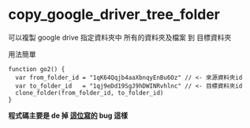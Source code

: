 # copy_google_driver_tree_folder
可以複製 google drive 指定資料夾中 所有的資料夾及檔案 到 目標資料夾

用法簡單

```
function go2() {
  var from_folder_id = "1qK64Qqjb4aaXbnqyEnBu6Oz" // <- 來源資料夾id
  var to_folder_id   = "1qj9eDd19SgJ9hDWINRvhlnc" // <- 目標資料夾id
  clone_folder(from_folder_id, to_folder_id)
}
```

**程式碼主要是 de 掉 [這位寫的](https://www.labnol.org/code/19979-copy-folders-drive) bug 這樣**
